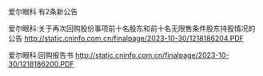 爱尔眼科 有2条新公告 

爱尔眼科:关于再次回购股份事项前十名股东和前十名无限售条件股东持股情况的公告 http://static.cninfo.com.cn/finalpage/2023-10-30/1218186204.PDF 

爱尔眼科:回购报告书 http://static.cninfo.com.cn/finalpage/2023-10-30/1218186200.PDF 

